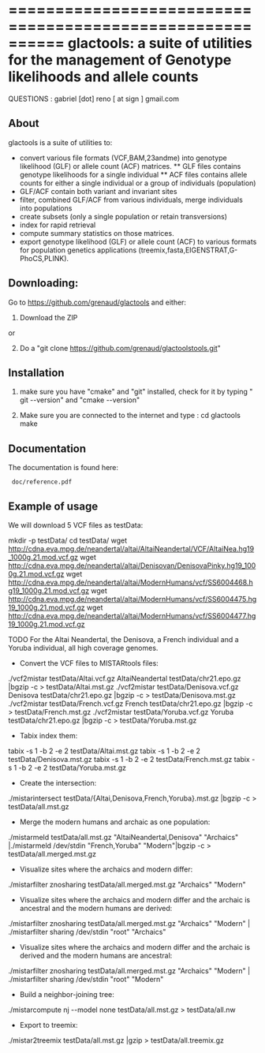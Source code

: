 ==========================================================
  glactools: a suite of utilities for the management of Genotype likelihoods and allele counts
==========================================================

QUESTIONS :
   gabriel [dot] reno [ at sign ] gmail.com


About
----------------------

glactools is a suite of utilities to:
* convert various file formats (VCF,BAM,23andme) into genotype likelihood (GLF) or allele count (ACF) matrices. 
** GLF files contains genotype likelihoods for a single individual
** ACF files contains allele counts for either a single individual or a group of individuals (population)
* GLF/ACF contain both variant and invariant sites
* filter, combined GLF/ACF from various individuals, merge individuals into populations
* create subsets (only a single population or retain transversions)
* index for rapid retrieval
* compute summary statistics on those matrices. 
* export genotype likelihood (GLF) or allele count (ACF) to various formats for population genetics applications (treemix,fasta,EIGENSTRAT,G-PhoCS,PLINK).


Downloading:
----------------------

Go to https://github.com/grenaud/glactools and either:

1) Download the ZIP 

or

2) Do a "git clone https://github.com/grenaud/glactoolstools.git"

Installation
----------------------

1) make sure you have "cmake" and "git" installed, check for it by typing " git --version" and "cmake --version"

2) Make sure you are connected to the internet and type :
   cd glactools
   make



Documentation
-----------------

The documentation is found here:

     doc/reference.pdf


Example of usage
-----------------

We will download 5 VCF files as testData:

mkdir -p testData/
cd testData/
wget http://cdna.eva.mpg.de/neandertal/altai/AltaiNeandertal/VCF/AltaiNea.hg19_1000g.21.mod.vcf.gz
wget http://cdna.eva.mpg.de/neandertal/altai/Denisovan/DenisovaPinky.hg19_1000g.21.mod.vcf.gz
wget http://cdna.eva.mpg.de/neandertal/altai/ModernHumans/vcf/SS6004468.hg19_1000g.21.mod.vcf.gz
wget http://cdna.eva.mpg.de/neandertal/altai/ModernHumans/vcf/SS6004475.hg19_1000g.21.mod.vcf.gz
wget http://cdna.eva.mpg.de/neandertal/altai/ModernHumans/vcf/SS6004477.hg19_1000g.21.mod.vcf.gz

TODO
For the Altai Neandertal, the Denisova, a French individual and a Yoruba individual, all high coverage genomes. 

- Convert the VCF files to MISTARtools files:

./vcf2mistar testData/Altai.vcf.gz    AltaiNeandertal testData/chr21.epo.gz |bgzip -c > testData/Altai.mst.gz 
./vcf2mistar testData/Denisova.vcf.gz Denisova        testData/chr21.epo.gz |bgzip -c > testData/Denisova.mst.gz 
./vcf2mistar testData/French.vcf.gz   French          testData/chr21.epo.gz |bgzip -c > testData/French.mst.gz 
./vcf2mistar testData/Yoruba.vcf.gz   Yoruba          testData/chr21.epo.gz |bgzip -c > testData/Yoruba.mst.gz 


- Tabix index them:

tabix -s 1 -b 2 -e 2 testData/Altai.mst.gz 
tabix -s 1 -b 2 -e 2 testData/Denisova.mst.gz 
tabix -s 1 -b 2 -e 2 testData/French.mst.gz 
tabix -s 1 -b 2 -e 2 testData/Yoruba.mst.gz 

- Create the intersection:

./mistarintersect  testData/{Altai,Denisova,French,Yoruba}.mst.gz |bgzip -c > testData/all.mst.gz


- Merge the modern humans and archaic as one population:

./mistarmeld testData/all.mst.gz   "AltaiNeandertal,Denisova" "Archaics"  |./mistarmeld /dev/stdin   "French,Yoruba" "Modern"|bgzip -c > testData/all.merged.mst.gz


- Visualize sites where the archaics and modern differ:

./mistarfilter  znosharing testData/all.merged.mst.gz "Archaics"  "Modern"


- Visualize sites where the archaics and modern differ and the archaic is ancestral and the modern humans are derived:

./mistarfilter  znosharing testData/all.merged.mst.gz "Archaics"  "Modern"  | ./mistarfilter sharing /dev/stdin  "root" "Archaics"


- Visualize sites where the archaics and modern differ and the archaic is derived and the modern humans are ancestral:

./mistarfilter  znosharing testData/all.merged.mst.gz "Archaics"  "Modern"  | ./mistarfilter sharing /dev/stdin  "root" "Modern"


- Build a neighbor-joining tree:

./mistarcompute nj  --model none testData/all.mst.gz  > testData/all.nw 


- Export to treemix:

./mistar2treemix  testData/all.mst.gz  |gzip > testData/all.treemix.gz


